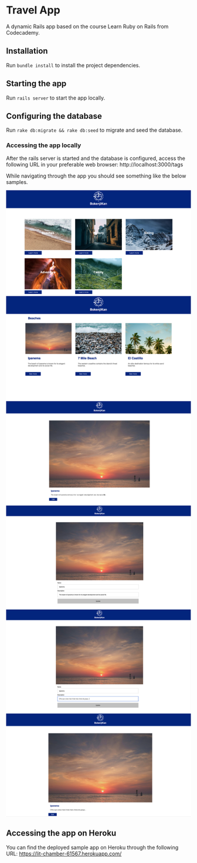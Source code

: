 # Travel App

A dynamic Rails app based on the course Learn Ruby on Rails from Codecademy.

## Installation

Run `bundle install` to install the project dependencies.

## Starting the app

Run `rails server` to start the app locally.

## Configuring the database

Run `rake db:migrate && rake db:seed` to migrate and seed the database.

### Accessing the app locally

After the rails server is started and the database is configured, access the following URL in your preferable web browser: http://localhost:3000/tags

While navigating through the app you should see something like the below samples.

![Travel App Home](./travel-app-home.png)
![Travel App Tag](./travel-app-tag.png)
![Travel App Destination 1](./travel-app-destination-1.png)
![Travel App Destination Edit 1](./travel-app-destination-edit-1.png)
![Travel App Destination Edit 2](./travel-app-destination-edit-2.png)
![Travel App Destination 2](./travel-app-destination-2.png)

## Accessing the app on Heroku

You can find the deployed sample app on Heroku through the following URL: https://lit-chamber-61567.herokuapp.com/